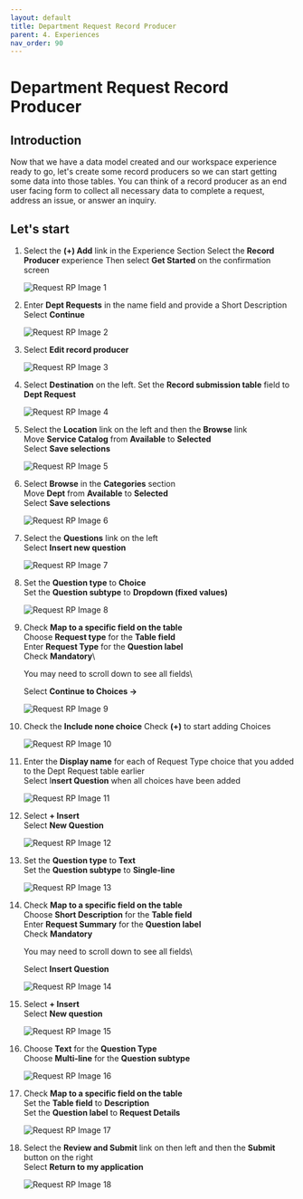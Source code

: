 ```yaml
---
layout: default
title: Department Request Record Producer
parent: 4. Experiences
nav_order: 90
---
```


# Department Request Record Producer

## Introduction

Now that we have a data model created and our workspace experience ready to go, let's create some record producers so we can start getting some data into those tables. You can think of a record producer as an end user facing form to collect all necessary data to complete a request, address an issue, or answer an inquiry.

## Let's start

1. Select the **(+) Add** link in the Experience Section
    Select the **Record Producer** experience
    Then select **Get Started** on the confirmation screen

    ![Request RP Image 1](/docs/images/reqrp_1.png)

2. Enter **Dept Requests** in the name field and provide a Short Description
    Select **Continue**

    ![Request RP Image 2](/docs/images/reqrp_2.png)

3. Select **Edit record producer**
    
    ![Request RP Image 3](/docs/images/reqrp_3.png)

4. Select **Destination** on the left. Set the **Record submission table** field to **Dept Request**

    ![Request RP Image 4](/docs/images/reqrp_4.png)

5. Select the **Location** link on the left and then the **Browse** link\
    Move **Service Catalog** from **Available** to **Selected**\
    Select **Save selections**

    ![Request RP Image 5](/docs/images/reqrp_5.png)

6. Select **Browse** in the **Categories** section\
    Move **Dept** from **Available** to **Selected**\
    Select **Save selections**

    ![Request RP Image 6](/docs/images/reqrp_6.png)

7. Select the **Questions** link on the left\
    Select **Insert new question**

    ![Request RP Image 7](/docs/images/reqrp_7.png)

8. Set the **Question type** to **Choice**\
    Set the **Question subtype** to **Dropdown (fixed values)**

    ![Request RP Image 8](/docs/images/reqrp_8.png)

9. Check **Map to a specific field on the table**\
    Choose **Request type** for the **Table field**\
    Enter **Request Type** for the **Question label**\
    Check **Mandatory**\

    You may need to scroll down to see all fields\

    Select **Continue to Choices ->**

    ![Request RP Image 9](/docs/images/reqrp_9.png)

10. Check the **Include none choice**
    Check **(+)** to start adding Choices
    
    ![Request RP Image 10](/docs/images/reqrp_10.png)

11. Enter the **Display name** for each of Request Type choice that you added to the Dept Request table earlier\
    Select I**nsert Question** when all choices have been added

    ![Request RP Image 11](/docs/images/reqrp_11.png)

12. Select **+ Insert**\
    Select **New Question**

    ![Request RP Image 12](/docs/images/reqrp_12.png)

13. Set the **Question type** to **Text**\
    Set the **Question subtype** to **Single-line**

    ![Request RP Image 13](/docs/images/reqrp_13.png)

14. Check **Map to a specific field on the table**\
    Choose **Short Description** for the **Table field**\
    Enter **Request Summary** for the **Question label**\
    Check **Mandatory**

    You may need to scroll down to see all fields\

    Select **Insert Question**

    ![Request RP Image 14](/docs/images/reqrp_14.png)

15. Select **+ Insert**\
    Select **New question**

    ![Request RP Image 15](/docs/images/reqrp_15.png)

16. Choose **Text** for the **Question Type**\
    Choose **Multi-line** for the **Question subtype**

    ![Request RP Image 16](/docs/images/reqrp_16.png)

17. Check **Map to a specific field on the table**\
    Set the **Table field** to **Description**\
    Set the **Question label** to **Request Details**

    ![Request RP Image 17](/docs/images/reqrp_17.png)

18. Select the **Review and Submit** link on then left and then the **Submit** button on the right\
    Select **Return to my application**

    ![Request RP Image 18](/docs/images/reqrp_18.png)